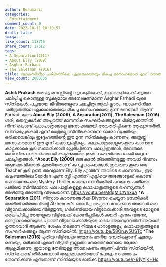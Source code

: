 ```yaml
---
author: Beaumaris
categories:
- Entertainment
comment_count: 0
date: 2023-10-11 10:10:57
draft: false
image: ''
like_count: 118745
share_count: 17512
tags:
- A Separation(2011)
- About Elly (2009)
- Asghar Farhadi
- The Salesman (2016)
title: ലോകസിനിമാ ചരിത്രത്തിലെ എക്കാലത്തെയും മികച്ച മനോഹരമായ മൂന്ന് രത്നങ്ങൾ
view_count: 2083535
---
```


**Ashik Prakash** മനുഷ്യ മനസ്സിൻ്റെ വ്യഥകളിലേക്ക്, ഉള്ളറകളിലേക്ക് ക്യാമറ ചലിപ്പിച്ചു കൊണ്ടുള്ള സൂക്ഷ്മമായ അന്വേഷണമാണ് Asghar Farhadi യുടെ സിനിമകൾ, പച്ചയായ ജീവിതങ്ങളുടെ ചലച്ചിത്ര ആവിഷ്ക്കാരം. ലോകസിനിമാ ചരിത്രത്തിലെ എക്കാലത്തെയും മികച്ച മനോഹരമായ മൂന്ന് രത്നങ്ങൾ ആണ് Farhadi യുടെ **About Elly (2009), A Separation(2011), The Salesman (2016)**. ശരി, തെറ്റുകൾക്ക് അപ്പുറത്ത് മാനസിക സംഘർഷങ്ങളുടെ പിരിമുറുക്കത്തിൽ നിന്ന് കൊണ്ട് കഥാപാത്രങ്ങളെ മനോഹരമായി അവതരിപ്പിക്കുന്ന ആഖ്യാനരീതി. സിനിമപ്രേമികൾ എന്ന് മാത്രമല്ല സിനിമ കാണുന്ന ഓരോ വ്യക്തിയും ഒരിക്കലെങ്കിലും ഇദ്ദേഹത്തിൻ്റെ ഈ മൂന്ന് സിനിമകളും കാണണം, അത്രയ്ക്ക് മനോഹരമാണ് ഈ മൂന്ന് കലാസൃഷ്ടികളും. കഥാപാത്രങ്ങളുടെ കൂടെ കാണുന്ന കാഴ്ചക്കാരെ കൂടി സഞ്ചരിക്കാൻ പ്രേരിപ്പിക്കുന്ന ചലച്ചിത്രങ്ങൾ, അവരുടെ മാനസിക സംഘർഷങ്ങൾ കാഴ്ചക്കാരുടെ കൂടെ സംഘർഷങ്ങളായി മാറുന്ന ചലച്ചിത്രങ്ങൾ. ***About Elly (2009)** ഒരു കടൽ തീരത്തിനടുത്തു അവധി ദിവസം ആഘോഷിക്കാൻ എത്തിയതാണ് കുറച്ചു കുടുംബങ്ങൾ, ഇവരുടെ കൂടെ ഒരു Teacher കൂടി ഉണ്ട്, അവളാണ് Elly. Elly എന്തിന് അവിടെ ചെന്നെന്നും , ഈ കുടുംബത്തിലെ Sepidah എന്ന സ്ത്രീ എന്തിന് എല്ലിയെ അങ്ങോട്ടേക്ക് കൊണ്ട് പോയെന്നും ഒരു Mystery Thriller പോലെ സിനിമയിൽ പറയുന്നു. പതിയെ പതിയെ സിനിമയിലെ പല പാളികളുള്ള കഥാപാത്രങ്ങളുടെ രഹസ്യങ്ങൾ അഴിഞ്ഞു അഴിഞ്ഞു വീഴുകയാണ്. https://youtu.be/MdqMICWhxuA ***A Separation (2011)** നിസ്സാര കാരണങ്ങൾക്ക് Divorce ചെയ്യുന്ന ദമ്പതികൾ അതിൽ ഭർത്താവിൻ്റെ Alzheimer's ബാധിച്ച അച്ഛനെ നോക്കാൻ അയാൾ ഒരു വീട്ടുവേലക്കാരിയെ നിർത്തുന്നു, ഗർഭിണിയായ വീട്ടുവേലക്കാരി അവളുടെ മോളുടെ കൈ പിടിച്ചു അയാളുടെ വീട്ടിലേക്ക് കോണിപ്പടികൾ കയറി എന്നും വരുന്നു, തെറ്റിദ്ധാരണയുടെ പുറത്ത് വീട്ടുവേലക്കാരിയുടെ ഗർഭം അലസുന്നതിന് അയാൾ ഉത്തരവാദി ആകുന്നു, ശേഷം നടക്കുന്ന നിയമ പോരാട്ടങ്ങളും, കഥാപാത്രങ്ങളുടെ സംഘർഷങ്ങളും ആണ് സിനിമയിൽ. https://youtu.be/58Onuy5USTc ***The Salesman (2016)** പുതിയ വീട്ടിലേക്കു താമസം മാറിയ ദമ്പതികളാണ് എമാദും രണയും, ഒരിക്കൽ എമാദ് വീട്ടിൽ ഇല്ലാത്ത നേരത്ത് രണയെ ആരോ ആക്രമിക്കുന്നു, ഇയാളെ തേടിയുള്ള അന്വേഷണം ആണ് പിന്നീട് സിനിമയിൽ, സിനിമ കണ്ട് തീർക്കുമ്പോൾ ആക്രമാകാരിയോട് പോലും സഹതാപം തോന്നിക്കുന്നു എന്നതാണ് സിനിമയുടെ മാജിക്. https://youtu.be/r-61yYjKHHc